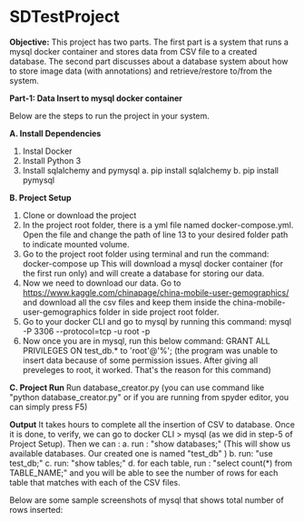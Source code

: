 # SDTestProject

**Objective:**
This project has two parts. The first part is a system that runs a mysql docker container and stores data from CSV file to a created database. The second part discusses about a database system about how to store image data (with annotations) and retrieve/restore to/from the system.

**Part-1: Data Insert to mysql docker container**

Below are the steps to run the project in your system.

**A. Install Dependencies**

1. Instal Docker
2. Install Python 3
3.  Install sqlalchemy and pymysql
a. pip install  sqlalchemy
b. pip install  pymysql

**B. Project Setup**
1. Clone or download the project
2. In the project root folder, there is a yml file named docker-compose.yml. Open the file and change the path of line 13 to your desired folder path to indicate mounted volume.
3. Go to the project root folder using terminal and run the command: 
docker-compose up
This will download a mysql docker container (for the first run only) and will create a database for storing our data.
4. Now we need to download our data. Go to https://www.kaggle.com/chinapage/china-mobile-user-gemographics/  and download all the csv files and keep them inside the china-mobile-user-gemographics folder in side project root folder.
5. Go to your docker CLI and go to mysql by running this command:
mysql -P 3306 --protocol=tcp -u root -p
6. Now once you are in mysql, run this below command:
GRANT ALL PRIVILEGES ON test_db.* to 'root'@'%';
(the program was unable to insert data because of some permission issues. After giving all preveleges to root, it worked. That's the reason for this command)

**C. Project Run**
	Run database_creator.py (you can use command like "python  database_creator.py" or if you 	are running from spyder editor, you can simply press F5)

**Output**
It takes hours to complete all the insertion of CSV to database. Once it is done, to verify, we can go to docker CLI > mysql (as we did in step-5 of Project Setup). Then we can :
a. run :  "show databases;" (This will show us available databases. Our created one is named "test_db" )
b. run: "use test_db;"
c. run: "show tables;"
d. for each table, run : "select count(*) from TABLE_NAME;" and you will be able to see the number of rows for each table that matches with each of the CSV files.

Below are some sample screenshots of mysql that shows total number of rows inserted:

